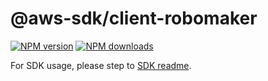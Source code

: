 # @aws-sdk/client-robomaker

[![NPM version](https://img.shields.io/npm/v/@aws-sdk/client-robomaker/beta.svg)](https://www.npmjs.com/package/@aws-sdk/client-robomaker)
[![NPM downloads](https://img.shields.io/npm/dm/@aws-sdk/client-robomaker.svg)](https://www.npmjs.com/package/@aws-sdk/client-robomaker)

For SDK usage, please step to [SDK readme](https://github.com/aws/aws-sdk-js-v3).
